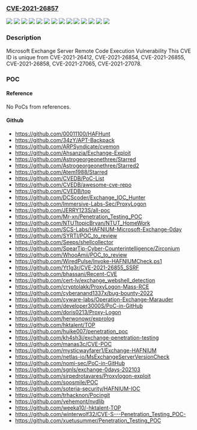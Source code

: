 ### [CVE-2021-26857](https://cve.mitre.org/cgi-bin/cvename.cgi?name=CVE-2021-26857)
![](https://img.shields.io/static/v1?label=Product&message=Microsoft%20Exchange%20Server%202013&color=blue)
![](https://img.shields.io/static/v1?label=Product&message=Microsoft%20Exchange%20Server%202016%20Cumulative%20Update%2014&color=blue)
![](https://img.shields.io/static/v1?label=Product&message=Microsoft%20Exchange%20Server%202016%20Cumulative%20Update%2015&color=blue)
![](https://img.shields.io/static/v1?label=Product&message=Microsoft%20Exchange%20Server%202016%20Cumulative%20Update%2016&color=blue)
![](https://img.shields.io/static/v1?label=Product&message=Microsoft%20Exchange%20Server%202016%20Cumulative%20Update%2018&color=blue)
![](https://img.shields.io/static/v1?label=Product&message=Microsoft%20Exchange%20Server%202016%20Cumulative%20Update%2019&color=blue)
![](https://img.shields.io/static/v1?label=Product&message=Microsoft%20Exchange%20Server%202019%20Cumulative%20Update%204&color=blue)
![](https://img.shields.io/static/v1?label=Product&message=Microsoft%20Exchange%20Server%202019%20Cumulative%20Update%205&color=blue)
![](https://img.shields.io/static/v1?label=Product&message=Microsoft%20Exchange%20Server%202019%20Cumulative%20Update%206&color=blue)
![](https://img.shields.io/static/v1?label=Product&message=Microsoft%20Exchange%20Server%202019%20Cumulative%20Update%207&color=blue)
![](https://img.shields.io/static/v1?label=Product&message=Microsoft%20Exchange%20Server%202019%20Cumulative%20Update%208&color=blue)
![](https://img.shields.io/static/v1?label=Product&message=Microsoft%20Exchange%20Server&color=blue)
![](https://img.shields.io/static/v1?label=Version&message=n%2Fa&color=blue)
![](https://img.shields.io/static/v1?label=Vulnerability&message=Remote%20Code%20Execution&color=brighgreen)

### Description

Microsoft Exchange Server Remote Code Execution Vulnerability This CVE ID is unique from CVE-2021-26412, CVE-2021-26854, CVE-2021-26855, CVE-2021-26858, CVE-2021-27065, CVE-2021-27078.

### POC

#### Reference
No PoCs from references.

#### Github
- https://github.com/00011100/HAFHunt
- https://github.com/34zY/APT-Backpack
- https://github.com/ARPSyndicate/cvemon
- https://github.com/Ahsanzia/Exchange-Exploit
- https://github.com/Astrogeorgeonethree/Starred
- https://github.com/Astrogeorgeonethree/Starred2
- https://github.com/Atem1988/Starred
- https://github.com/CVEDB/PoC-List
- https://github.com/CVEDB/awesome-cve-repo
- https://github.com/CVEDB/top
- https://github.com/DCScoder/Exchange_IOC_Hunter
- https://github.com/Immersive-Labs-Sec/ProxyLogon
- https://github.com/JERRY123S/all-poc
- https://github.com/Mr-xn/Penetration_Testing_POC
- https://github.com/NTUTtopicBryan/NTUT_HomeWork
- https://github.com/SCS-Labs/HAFNIUM-Microsoft-Exchange-0day
- https://github.com/SYRTI/POC_to_review
- https://github.com/Seeps/shellcollector
- https://github.com/SpearTip-Cyber-Counterintelligence/Zirconium
- https://github.com/WhooAmii/POC_to_review
- https://github.com/WiredPulse/Invoke-HAFNIUMCheck.ps1
- https://github.com/Yt1g3r/CVE-2021-26855_SSRF
- https://github.com/bhassani/Recent-CVE
- https://github.com/cert-lv/exchange_webshell_detection
- https://github.com/cryptolakk/ProxyLogon-Mass-RCE
- https://github.com/cyberanand1337x/bug-bounty-2022
- https://github.com/cyware-labs/Operation-Exchange-Marauder
- https://github.com/developer3000S/PoC-in-GitHub
- https://github.com/doris0213/Proxy-Logon
- https://github.com/herwonowr/exprolog
- https://github.com/hktalent/TOP
- https://github.com/huike007/penetration_poc
- https://github.com/kh4sh3i/exchange-penetration-testing
- https://github.com/manas3c/CVE-POC
- https://github.com/mysticwayfarer1/Exchange-HAFNIUM
- https://github.com/netlas-io/MsExchangeServerVersionCheck
- https://github.com/nomi-sec/PoC-in-GitHub
- https://github.com/sgnls/exchange-0days-202103
- https://github.com/sirpedrotavares/Proxylogon-exploit
- https://github.com/soosmile/POC
- https://github.com/soteria-security/HAFNIUM-IOC
- https://github.com/trhacknon/Pocingit
- https://github.com/vehemont/nvdlib
- https://github.com/weeka10/-hktalent-TOP
- https://github.com/winterwolf32/CVE-S---Penetration_Testing_POC-
- https://github.com/xuetusummer/Penetration_Testing_POC

